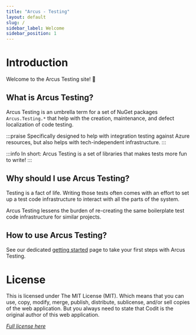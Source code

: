 ```yaml
---
title: "Arcus - Testing"
layout: default
slug: /
sidebar_label: Welcome
sidebar_position: 1
---
```


# Introduction
Welcome to the Arcus Testing site! 🎉

## What is Arcus Testing?
Arcus Testing is an umbrella term for a set of NuGet packages `Arcus.Testing.*` that help with the creation, maintenance, and defect localization of code testing.

:::praise
Specifically designed to help with integration testing against Azure resources, but also helps with tech-independent infrastructure.
:::

:::info
In short: Arcus Testing is a set of libraries that makes tests more fun to write!
:::

## Why should I use Arcus Testing?
Testing is a fact of life. Writing those tests often comes with an effort to set up a test code infrastructure to interact with all the parts of the system.

Arcus Testing lessens the burden of re-creating the same boilerplate test code infrastructure for similar projects.

## How to use Arcus Testing?
See our dedicated [getting started](02-getting-started.md) page to take your first steps with Arcus Testing.

# License
This is licensed under The MIT License (MIT). Which means that you can use, copy, modify, merge, publish, distribute, sublicense, and/or sell copies of the web application. But you always need to state that Codit is the original author of this web application.

_[Full license here](https://github.com/arcus-azure/arcus.testing/blob/master/LICENSE)_
